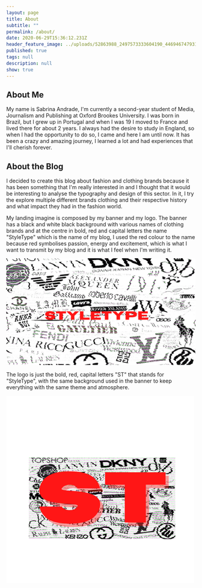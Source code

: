 ```yaml
---
layout: page
title: About
subtitle: ""
permalink: /about/
date: 2020-06-29T15:36:12.231Z
header_feature_image: ../uploads/52863988_2497573333604190_446946747931951104_n.jpg
published: true
tags: null
description: null
show: true
---
```

## About Me

My name is Sabrina Andrade, I'm currently a second-year student of Media, Journalism and Publishing at Oxford Brookes University. I was born in Brazil, but I grew up in Portugal and when I was 19 I moved to France and lived there for about 2 years. I always had the desire to study in England, so when I had the opportunity to do so, I came and here I am until now. It has been a crazy and amazing journey, I learned a lot and had experiences that I'll cherish forever. 

## About the Blog

I decided to create this blog about fashion and clothing brands because it has been something that I'm really interested in and I thought that it would be interesting to analyse the typography and design of this sector. In it, I try the explore multiple different brands clothing and their respective history and what impact they had in the fashion world. 

My landing imagine is composed by my banner and my logo. The banner has a black and white black background with various names of clothing brands and at the centre in bold, red and capital letters the name "StyleType" which is the name of my blog, I used the red colour to the name because red symbolises passion, energy and excitement, which is what I want to transmit by my blog and it is what I feel when I'm writing it.

![](../uploads/styletype.png)

 The logo is just the bold, red, capital letters "ST" that stands for "StyleType", with the same background used in the banner to keep everything with the same theme and atmosphere.

![](../uploads/st-1-.png)
